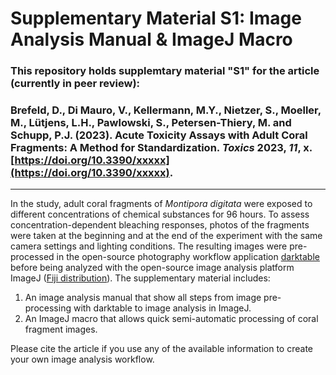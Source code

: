 # Supplementary Material S1: Image Analysis Manual & ImageJ Macro

### This repository holds supplemtary material "S1" for the article (currently in peer review):

### Brefeld, D., Di Mauro, V., Kellermann, M.Y., Nietzer, S., Moeller, M., Lütjens, L.H., Pawlowski, S., Petersen-Thiery, M. and Schupp, P.J. (2023). Acute Toxicity Assays with Adult Coral Fragments: A Method for Standardization. *Toxics* **2023**, *11*, x. [https://doi.org/10.3390/xxxxx](https://doi.org/10.3390/xxxxx).

---

In the study, adult coral fragments of *Montipora digitata* were exposed to different concentrations of chemical substances for 96 hours. To assess concentration-dependent bleaching responses, photos of the fragments were taken at the beginning and at the end of the experiment with the same camera settings and lighting conditions. The resulting images were pre-processed in the open-source photography workflow application [darktable](https://www.darktable.org/) before being analyzed with the open-source image analysis platform ImageJ ([Fiji distribution](https://doi.org/10.1038/nmeth.2019)). The supplementary material includes:

1. An image analysis manual that show all steps from image pre-processing with darktable to image analysis in ImageJ.
2. An ImageJ macro that allows quick semi-automatic processing of coral fragment images.

Please cite the article if you use any of the available information to create your own image analysis workflow. 
